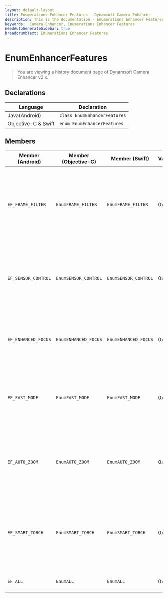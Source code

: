 ```yaml
---
layout: default-layout
title: Enumerations Enhancer Features - Dynamsoft Camera Enhancer
description: This is the documentation - Enumerations Enhancer Features page of Dynamsoft Camera Enhancer.
keywords:  Camera Enhancer, Enumerations Enhancer Features
needAutoGenerateSidebar: true
breadcrumbText: Enumerations Enhancer Features
---
```


# EnumEnhancerFeatures

> You are viewing a history document page of Dynamsoft Camera Enhancer v2.x.

## Declarations

| Language | Declaration |
|----------|-------------|
| Java(Android) | `class EnumEnhancerFeatures` |
| Objective-C & Swift | `enum EnumEnhancerFeatures` |

## Members

| Member (Android) | Member (Objective-C) | Member (Swift) | Value | Description |
| ---------------- | -------------------- | -------------- | ----- | ----------- |
| `EF_FRAME_FILTER` | `EnumFRAME_FILTER` | `EnumFRAME_FILTER` | 0x01 | The frame sharpness filter feature of DCE. By enabling this feature, the low-quality frame will be recognized and discarded automatically. |
| `EF_SENSOR_CONTROL` | `EnumSENSOR_CONTROL` | `EnumSENSOR_CONTROL` | 0x02 | The sensor filter feature of DCE. By enabling this feature, the frames will be discarded automatically while the device is shaking. |
| `EF_ENHANCED_FOCUS` | `EnumENHANCED_FOCUS` | `EnumENHANCED_FOCUS` | 0x04 | The enhanced focus feature. DCE will support the camera in triggering auto-focus. |
| `EF_FAST_MODE` | `EnumFAST_MODE` | `EnumFAST_MODE` | 0x08 | The fast mode of DCE. By enabling the fast mode, the frames will be cropped to speed up the following processing. |
| `EF_AUTO_ZOOM` | `EnumAUTO_ZOOM` | `EnumAUTO_ZOOM` | 0x10 | The auto-zoom feature of DCE. By enabling this feature, the camera will automatically zoom in to the interest area. |
| `EF_SMART_TORCH` | `EnumSMART_TORCH` | `EnumSMART_TORCH` | 0x20 | Add a smart torch on the UI. The torch will be hided when the environment brightness is high and displayed when the brightness is low. |
| `EF_ALL` | `EnumALL` | `EnumALL` | 0x3f | Enable all the above features. |
